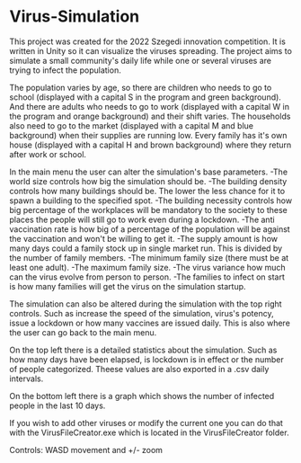 # Virus-Simulation

This project was created for the 2022 Szegedi innovation competition. It is written in Unity so it can visualize the viruses spreading. The project aims to simulate a small community's daily life while one or several viruses are trying to infect the population.

The population varies by age, so there are children who needs to go to school (displayed with a capital S in the program and green background). And there are adults who needs to go to work (displayed with a capital W in the program and orange background) and their shift varies. The households also need to go to the market (displayed with a capital M and blue background) when their supplies are running low. Every family has it's own house (displayed with a capital H and brown background) where they return after work or school.

In the main menu the user can alter the simulation's base parameters.
-The world size controls how big the simulation should be.
-The building density controls how many buildings should be. The lower the less chance for it to spawn a building to the specified spot.
-The building necessity controls how big percentage of the workplaces will be mandatory to the society to these places the people will still go to work even during a lockdown.
-The anti vaccination rate is how big of a percentage of the population will be against the vaccination and won't be willing to get it.
-The supply amount is how many days could a family stock up in single market run. This is divided by the number of family members.
-The minimum family size (there must be at least one adult).
-The maximum family size.
-The virus variance how much can the virus evolve from person to person.
-The families to infect on start is how many families will get the virus on the simulation startup.

The simulation can also be altered during the simulation with the top right controls. Such as increase the speed of the simulation, virus's potency, issue a lockdown or how many vaccines are issued daily. This is also where the user can go back to the main menu.

On the top left there is a detailed statistics about the simulation. Such as how many days have been elapsed, is lockdown is in effect or the number of people categorized.
Theese values are also exported in a .csv daily intervals.

On the bottom left there is a graph which shows the number of infected people in the last 10 days.

If you wish to add other viruses or modify the current one you can do that with the VirusFileCreator.exe which is located in the VirusFileCreator folder.

Controls:
WASD movement and +/- zoom
